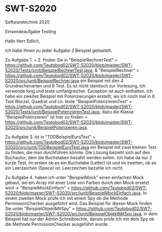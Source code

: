 # SWT-S2020
Softwaretechnik 2020

Einsendeaufgabe Testing

Hallo Herr Edlich,

ich habe Ihnen zu jeder Aufgabe 2 Beispiel gebastelt. 

Zu Aufgabe 1. + 2. finden Sie in "BeispielRechnerTest" = https://github.com/Teutobod02/SWT-S2020/blob/master/SWT-S2020/Tests/junit/BeispielRechnerTest.java; & "BeispielRechner" = https://github.com/Teutobod02/SWT-S2020/blob/master/SWT-S2020/src/junit/BeispielRechner.java ein Beispiel mit den 4 Grundrechenarten und 9 Test. Es ist nicht identisch zur Vorlesung, ich verwende long und teste umfangreicher. Exception ist auch enthalten. Ich habe ein zweites Beispiel mit Potenzierungen erstellt, wo ich noch mal in 6 Test Wurzel, Quadrat und co. teste "BeispielPotenzierenTest" = https://github.com/Teutobod02/SWT-S2020/blob/master/SWT-S2020/Tests/junit/BeispielPotenzierenTest.java, dazu die Klasse "BeispielPotenzieren" ist hier zu finden = https://github.com/Teutobod02/SWT-S2020/blob/master/SWT-S2020/src/junit/BeispielPotenzieren.java.

Zu Aufgabe 3. ist in "TDDBeispielEuroText" = https://github.com/Teutobod02/SWT-S2020/blob/master/SWT-S2020/src/junit/TDDBeispielEuroText.java ein Beispiel mit zwei kleinen Test zu finden, die man durchführen könnte. Die Lösung bezieht sich auf den Buchautor, dem die Buchstaben bezahlt werden sollen. Ich habe da nur 2 kurze Test, im ersten ob es ein Buchstabe (Letter) ist und im zweiten, ob es ein Leerzeichen (Space) ist. Leerzeichen bezahle ich nicht. 

Zu Aufgabe 4. haben ich unter "BeispielMock" einen einfachen Mock gebaut, wo ein Array mit einer Liste von Farben durch den Mock ersetzt wird -> "BeispielMockEinfach" = https://github.com/Teutobod02/SWT-S2020/blob/master/SWT-S2020/src/junit/BeispielMockEinfach.java. In einem zweiten Mock prüfe ich mit einem Spy ob die Methode PermissionChecker ausgeführt wird. Das Beispiel für diesen Mock finden Sie unter "BeispielObjektMitSpy" = https://github.com/Teutobod02/SWT-S2020/blob/master/SWT-S2020/src/junit/BeispielObjektMitSpy.java, in dem Beispiel hat nur der Admin Schreibrechte, darum prüfe ich mit dem Spy ob die Methode PermissionChecker ausgeführt wurde. 
